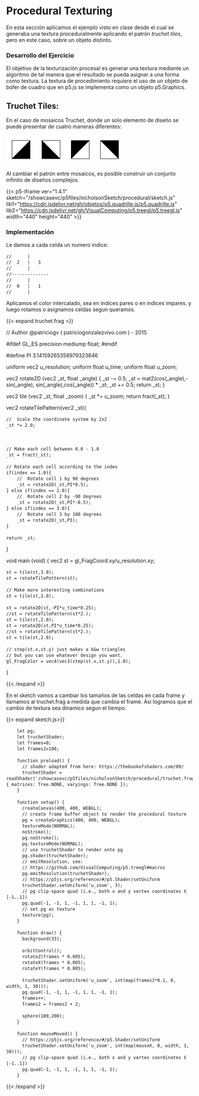 # Procedural Texturing
En esta sección aplicamos el ejemplo visto en clase desde el cual se generaba una textura proceduralmente aplicando el patrón *truchet tiles*, pero en este caso, sobre un objeto distinto.

### **Desarrollo del Ejercicio**

El objetivo de la texturización procesal es generar una textura mediante un algoritmo de tal manera que el resultado se pueda asignar a una forma como textura. La textura de procedimiento requiere el uso de un objeto de búfer de cuadro que en p5.js se implementa como un objeto p5.Graphics.

## Truchet Tiles: 

En el caso de mosaicos Truchet, donde un solo elemento de diseño se puede presentar de cuatro maneras diferentes:

<img src="../../../../images/shaders/truchet-00.png"  />

Al cambiar el patrón entre mosaicos, es posible construir un conjunto infinito de diseños complejos.

{{< p5-iframe ver="1.4.1" sketch="/showcasevc/p5files/nicholsonSketch/procedural/sketch.js" lib1="https://cdn.jsdelivr.net/gh/objetos/p5.quadrille.js/p5.quadrille.js" lib2="https://cdn.jsdelivr.net/gh/VisualComputing/p5.treegl/p5.treegl.js" width="440" height="440" >}}

### **Implementación**

Le damos a cada celda un numero indice:
   

    //      |
    //  2   |   3
    //      |
    //--------------
    //      |
    //  0   |   1
    //      |

Aplicamos el color intercalado, sea en indices pares o en indices impares. y luego rotamos o asignamos celdas 
segun queramos.

{{< expand truchet.frag >}}

// Author @patriciogv ( patriciogonzalezvivo.com ) - 2015

#ifdef GL_ES
precision mediump float;
#endif

#define PI 3.14159265358979323846

uniform vec2 u_resolution;
uniform float u_time;
uniform float u_zoom;

vec2 rotate2D (vec2 _st, float _angle) {
    _st -= 0.5;
    _st =  mat2(cos(_angle),-sin(_angle),
                sin(_angle),cos(_angle)) * _st;
    _st += 0.5;
    return _st;
}

vec2 tile (vec2 _st, float _zoom) {
    _st *= u_zoom;
    return fract(_st);
}

vec2 rotateTilePattern(vec2 _st){

    //  Scale the coordinate system by 2x2
    _st *= 2.0;

    

    // Make each cell between 0.0 - 1.0
    _st = fract(_st);

    // Rotate each cell according to the index
    if(index == 1.0){
        //  Rotate cell 1 by 90 degrees
        _st = rotate2D(_st,PI*0.5);
    } else if(index == 2.0){
        //  Rotate cell 2 by -90 degrees
        _st = rotate2D(_st,PI*-0.5);
    } else if(index == 3.0){
        //  Rotate cell 3 by 180 degrees
        _st = rotate2D(_st,PI);
    }

    return _st;
}

void main (void) {
    vec2 st = gl_FragCoord.xy/u_resolution.xy;

    st = tile(st,3.0);
    st = rotateTilePattern(st);

    // Make more interesting combinations
    st = tile(st,2.0);
    
    st = rotate2D(st,-PI*u_time*0.25);
    //st = rotateTilePattern(st*2.);
    st = tile(st,2.0);
    st = rotate2D(st,PI*u_time*0.25);
    //st = rotateTilePattern(st*2.);
    st = tile(st,2.0);

    // step(st.x,st.y) just makes a b&w triangles
    // but you can use whatever design you want.
    gl_FragColor = vec4(vec3(step(st.x,st.y)),1.0);
}

{{< /expand >}}

En el sketch vamos a cambiar los tamaños de las celdas en cada frame y llamamos al truchet.frag a medida que cambia el frame.
Asi logramos que el cambio de textura sea dinamico segun el tiempo.

{{< expand sketch.js>}}

        let pg;
        let truchetShader;
        let frames=0;
        let frames2=100;

        function preload() {
          // shader adapted from here: https://thebookofshaders.com/09/
          truchetShader = readShader('/showcasevc/p5files/nicholsonSketch/procedural/truchet.frag', { matrices: Tree.NONE, varyings: Tree.NONE });
        }

        function setup() {
          createCanvas(400, 400, WEBGL);
          // create frame buffer object to render the procedural texture
          pg = createGraphics(400, 400, WEBGL);
          textureMode(NORMAL);
          noStroke();
          pg.noStroke();
          pg.textureMode(NORMAL);
          // use truchetShader to render onto pg
          pg.shader(truchetShader);
          // emitResolution, see:
          // https://github.com/VisualComputing/p5.treegl#macros
          pg.emitResolution(truchetShader);
          // https://p5js.org/reference/#/p5.Shader/setUniform
          truchetShader.setUniform('u_zoom', 3);
          // pg clip-space quad (i.e., both x and y vertex coordinates ∈ [-1..1])
          pg.quad(-1, -1, 1, -1, 1, 1, -1, 1);
          // set pg as texture
          texture(pg);
        }

        function draw() {
          background(33);
          
          orbitControl();
          rotateZ(frames * 0.005);
          rotateX(frames * 0.005);
          rotateY(frames * 0.005);

          truchetShader.setUniform('u_zoom', int(map(frames2*0.1, 0, width, 1, 30)));
          pg.quad(-1, -1, 1, -1, 1, 1, -1, 1);
          frames++;
          frames2 = frames2 + 2;
          
          sphere(100,200);
        }

        function mouseMoved() {
          // https://p5js.org/reference/#/p5.Shader/setUniform
          truchetShader.setUniform('u_zoom', int(map(mouseX, 0, width, 1, 30)));
          // pg clip-space quad (i.e., both x and y vertex coordinates ∈ [-1..1])
          pg.quad(-1, -1, 1, -1, 1, 1, -1, 1);
        }
{{< /expand >}}
